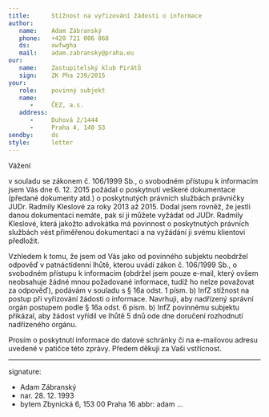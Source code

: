```yaml
---
title:      Stížnost na vyřizování žádosti o informace
author:
   name:    Adam Zábranský
   phone:   +420 721 006 868
   ds:      xwfwgha
   mail:    adam.zabransky@praha.eu
our:
   name:    Zastupitelský klub Pirátů
   sign:    ZK Pha 239/2015
your:
   role:    povinný subjekt
   name:
      -     ČEZ, a.s.
   address:
      -     Duhová 2/1444
      -     Praha 4, 140 53
sendby:     ds
style:      letter
---
```


Vážení 

v souladu se zákonem č. 106/1999 Sb., o svobodném přístupu k informacím jsem Vás dne 6. 12. 2015 požádal o poskytnutí veškeré dokumentace (předané dokumenty atd.) o poskytnutých právních službách právničky JUDr. Radmily Kleslové za roky 2013 až 2015. Dodal jsem rovněž, že jestli danou dokumentaci nemáte, pak si ji můžete vyžádat od JUDr. Radmily Kleslové, která jakožto advokátka má povinnost o poskytnutých právních službách vést přiměřenou dokumentaci a na vyžádání ji svému klientovi předložit.

Vzhledem k tomu, že jsem od Vás jako od povinného subjektu neobdržel odpověď v patnáctidenní lhůtě, kterou uvádí zákon č. 106/1999 Sb., o svobodném přístupu k informacím (obdržel jsem pouze e-mail, který ovšem neobsahuje žádné mnou požadované informace, tudíž ho nelze považovat za odpověď), podávám v souladu s § 16a odst. 1 písm. b) InfZ stížnost na postup při vyřizování žádosti o informace. Navrhuji, aby nadřízený správní orgán postupem podle § 16a odst. 6 písm. b) InfZ povinnému subjektu přikázal, aby žádost vyřídil ve lhůtě 5 dnů ode dne doručení rozhodnutí nadřízeného orgánu.

Prosím o poskytnutí informace do datové schránky či na e-mailovou adresu uvedené v patičce této zprávy. Předem děkuji za Vaši vstřícnost.

---
signature:
  - Adam Zábranský
  - nar. 28. 12. 1993
  - bytem Zbynická 6, 153 00 Praha 16
abbr:       adam
...

